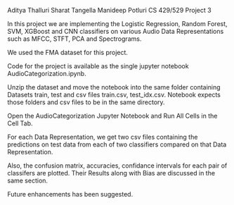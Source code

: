 Aditya Thalluri
Sharat Tangella
Manideep Potluri
CS 429/529
Project 3

In this project we are implementing the Logistic Regression, Random Forest, SVM, XGBoost and CNN classifiers on various Audio Data Representations such as MFCC, STFT, PCA and Spectrograms.

We used the FMA dataset for this project.

Code for the project is available as the single jupyter notebook AudioCategorization.ipynb.

Unzip the dataset and move the notebook into the same folder containing Datasets train, test and csv files train.csv, test_idx.csv. Notebook expects those folders and csv files to be in the same directory.

Open the AudioCategorization Jupyter Notebook and Run All Cells in the Cell Tab.

For each Data Representation, we get two csv files containing the predictions on test data from each of two classifiers compared on that Data Representation.

Also, the confusion matrix, accuracies, confidance intervals for each pair of classifers are plotted. Their Results along with Bias are discussed in the same section.

Future enhancements has been suggested.
